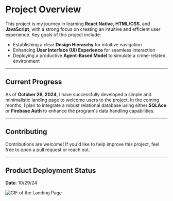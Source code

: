 # Project Overview

This project is my journey in learning **React Native**, **HTML/CSS**, and **JavaScript**, with a strong focus on creating an intuitive and efficient user experience. Key goals of this project include:

- Establishing a clear **Design Hierarchy** for intuitive navigation
- Enhancing **User Interface (UI) Experience** for seamless interaction
- Deploying a productive **Agent-Based Model** to simulate a crime-related environment

---

## Current Progress

As of **October 29, 2024**, I have successfully developed a simple and minimalistic landing page to welcome users to the project. In the coming months, I plan to integrate a robust relational database using either **SQLAce** or **Firebase Auth** to enhance the program's data handling capabilities.

---

## Contributing

Contributions are welcome! If you'd like to help improve this project, feel free to open a pull request or reach out.

---

## Product Deployment Status

**Date**: 10/29/24

![GIF of the Landing Page](#) <!-- Replace '#' with the link to your GIF -->
